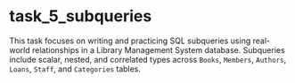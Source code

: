 # task_5_subqueries
This task focuses on writing and practicing SQL subqueries using real-world relationships in a Library Management System database. Subqueries include scalar, nested, and correlated types across `Books`, `Members`, `Authors`, `Loans`, `Staff`, and `Categories` tables.
